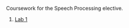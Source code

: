 Coursework for the Speech Processing elective.

1. [Lab 1](https://github.com/nairadithya/speech-processing/blob/main/lab-01.ipynb)
